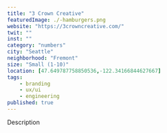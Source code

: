 ```yaml
---
title: "3 Crown Creative"
featuredImage: ./-hamburgers.png
website: "https://3crowncreative.com/"
twit: ""
inst: ""
category: "numbers"
city: "Seattle"
neighborhood: "Fremont"
size: "Small (1-10)"
location: [47.649787758850536,-122.34166844627667]
tags:
    - branding
    - ux/ui
    - engineering
published: true
---
```


Description
